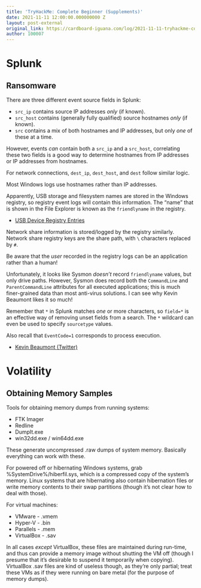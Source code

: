 ```yaml
---
title: 'TryHackMe: Complete Beginner (Supplements)'
date: 2021-11-11 12:00:00.000000000 Z
layout: post-external
original_link: https://cardboard-iguana.com/log/2021-11-11-tryhackme-complete-beginner-supplements.html
author: 100007
---
```


# Splunk

## Ransomware

There are three different event source fields in Splunk:

- `src_ip` contains source IP addresses _only_ (if known).
- `src_host` contains (generally fully qualified) source hostnames _only_ (if known).
- `src` contains a mix of both hostnames and IP addresses, but only _one_ of these at a time.

However, events _can_ contain both a `src_ip` and a `src_host`, correlating these two fields is a good way to determine hostnames from IP addresses or IP addresses from hostnames.

For network connections, `dest_ip`, `dest_host`, and `dest` follow similar logic.

Most Windows logs use hostnames rather than IP addresses.

Apparently, USB storage and filesystem names are stored in the Windows registry, so registry event logs will contain this information. The “name” that is shown in the File Explorer is known as the `friendlyname` in the registry.

- [USB Device Registry Entries](https://msdn.microsoft.com/en-us/library/windows/hardware/jj649944%28v=vs.85%29.aspx)

Network share information is stored/logged by the registry similarly. Network share registry keys are the share path, with `\` characters replaced by `#`.

Be aware that the _user_ recorded in the registry logs can be an application rather than a human!

Unfortunately, it looks like Sysmon _doesn’t_ record `friendlyname` values, but only drive paths. However, Sysmon does record both the `CommandLine` and `ParentCommandLine` attributes for all executed applications; this is much finer-grained data than most anti-virus solutions. I can see why Kevin Beaumont likes it so much!

Remember that `*` in Splunk matches _one_ or more characters, so `field=*` is an effective way of removing unset fields from a search. The `*` wildcard can even be used to specify `sourcetype` values.

Also recall that `EventCode=1` corresponds to process execution.

- [Kevin Beaumont (Twitter)](https://twitter.com/GossiTheDog)

# Volatility

## Obtaining Memory Samples

Tools for obtaining memory dumps from running systems:

- FTK Imager
- Redline
- DumpIt.exe
- win32dd.exe / win64dd.exe

These generate uncompressed .raw dumps of system memory. Basically everything can work with these.

For powered off or hibernating Windows systems, grab %SystemDrive%/hiberfil.sys, which is a compressed copy of the system’s memory. Linux systems that are hibernating also contain hibernation files or write memory contents to their swap partitions (though it’s not clear how to deal with those).

For virtual machines:

- VMware - .vmem
- Hyper-V - .bin
- Parallels - .mem
- VirtualBox - .sav

In all cases _except_ VirtualBox, these files are maintained during run-time, and thus can provide a memory image without shutting the VM off (though I presume that it’s desirable to suspend it temporarily when copying). VirtualBox .sav files are kind of useless though, as they’re only partial; treat these VMs as if they were running on bare metal (for the purpose of memory dumps).

